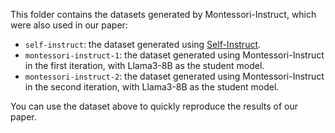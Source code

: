 This folder contains the datasets generated by Montessori-Instruct, which were also used in our paper:

- `self-instruct`: the dataset generated using [Self-Instruct](https://github.com/yizhongw/self-instruct).
- `montessori-instruct-1`: the dataset generated using Montessori-Instruct in the first iteration, with Llama3-8B as the student model.
- `montessori-instruct-2`: the dataset generated using Montessori-Instruct in the second iteration, with Llama3-8B as the student model.

You can use the dataset above to quickly reproduce the results of our paper.

